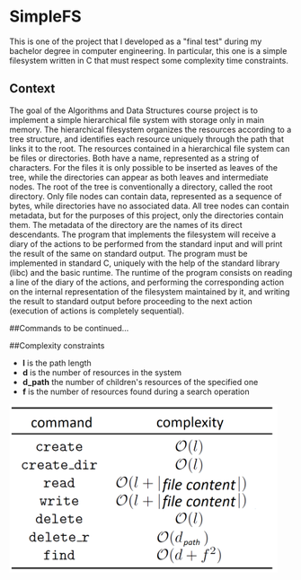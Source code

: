 # SimpleFS

This is one of the project that I developed as a "final test" during my bachelor degree in computer engineering.
In particular, this one is a simple filesystem written in C that must respect some complexity time constraints.

## Context

The goal of the Algorithms and Data Structures course project is to implement a simple hierarchical file system with storage only in main memory.
The hierarchical filesystem organizes the resources according to a tree structure, and identifies each resource uniquely through the path that links it to the root. The resources contained in a hierarchical file system can be files or directories. Both have a name, represented as a string of characters. For the files it is only possible to be inserted as leaves of the tree, while the directories can appear as both leaves and intermediate nodes.
The root of the tree is conventionally a directory, called the root directory. Only file nodes can contain data, represented as a sequence of bytes, while directories have no associated data. All tree nodes can contain metadata, but for the purposes of this project, only the directories contain them. The metadata of the directory are the names of its direct descendants.
The program that implements the filesystem will receive a diary of the actions to be performed from the standard input and will print the result of the same on standard output. The program must be implemented in standard C, uniquely with the help of the standard library (libc) and the basic runtime. The runtime of the program consists on reading a line of the diary of the actions, and performing the corresponding action on the internal representation of the filesystem maintained by it, and writing the result to standard output before proceeding to the next action (execution of actions is completely sequential).

##Commands
to be continued...

##Complexity constraints

- **__l__** is the path length
- **__d__** is the number of resources in the system
- **__d_path__** the number of children's resources of the specified one
- **__f__** is the number of resources found during a search operation


<img src="/img/complexity.jpg" height="300px" ></img>
